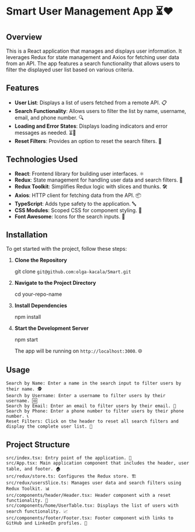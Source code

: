 # Smart User Management App ⏳❤️

## Overview

This is a React application that manages and displays user information. It leverages Redux for state management and Axios for fetching user data from an API. The app features a search functionality that allows users to filter the displayed user list based on various criteria.

## Features

- **User List**: Displays a list of users fetched from a remote API. 📋
- **Search Functionality**: Allows users to filter the list by name, username, email, and phone number. 🔍
- **Loading and Error States**: Displays loading indicators and error messages as needed. ⏳🚫
- **Reset Filters**: Provides an option to reset the search filters. 🔄

## Technologies Used

- **React**: Frontend library for building user interfaces. ⚛️
- **Redux**: State management for handling user data and search filters. 🔄
- **Redux Toolkit**: Simplifies Redux logic with slices and thunks. 🛠️
- **Axios**: HTTP client for fetching data from the API. 📦
- **TypeScript**: Adds type safety to the application. 🔤
- **CSS Modules**: Scoped CSS for component styling. 🎨
- **Font Awesome**: Icons for the search inputs. 📐

## Installation

To get started with the project, follow these steps:

1. **Clone the Repository**

   git clone `git@github.com:olga-kacala/Smart.git`

2. **Navigate to the Project Directory**

    cd your-repo-name

3. **Install Dependencies**

    npm install

4. **Start the Development Server**

    npm start

    The app will be running on `http://localhost:3000`. 🌐

## Usage

    Search by Name: Enter a name in the search input to filter users by their name. 🕵️
    Search by Username: Enter a username to filter users by their username. 🆔
    Search by Email: Enter an email to filter users by their email. 📧
    Search by Phone: Enter a phone number to filter users by their phone number. 📞
    Reset Filters: Click on the header to reset all search filters and display the complete user list. 🔄

## Project Structure

    src/index.tsx: Entry point of the application. 🚀
    src/App.tsx: Main application component that includes the header, user table, and footer. 🏠
    src/redux/store.ts: Configures the Redux store. 🏗️
    src/redux/usersSlice.ts: Manages user data and search filters using Redux Toolkit. 📊
    src/components/header/Header.tsx: Header component with a reset functionality. 🧩
    src/components/home/UserTable.tsx: Displays the list of users with search functionality. 📈
    src/components/footer/Footer.tsx: Footer component with links to GitHub and LinkedIn profiles. 🔗
